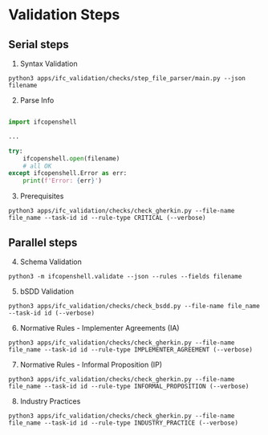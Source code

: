 # Validation Steps

## Serial steps

1. Syntax Validation

```shell
python3 apps/ifc_validation/checks/step_file_parser/main.py --json filename 
```

2. Parse Info

```python

import ifcopenshell

...

try:
    ifcopenshell.open(filename)
    # all OK
except ifcopenshell.Error as err:
    print(f'Error: {err}')

```

3. Prerequisites

```shell
python3 apps/ifc_validation/checks/check_gherkin.py --file-name file_name --task-id id --rule-type CRITICAL (--verbose)
```

## Parallel steps

4. Schema Validation

```shell
python3 -m ifcopenshell.validate --json --rules --fields filename 
```

5. bSDD Validation

```shell
python3 apps/ifc_validation/checks/check_bsdd.py --file-name file_name --task-id id (--verbose)
```

6. Normative Rules - Implementer Agreements (IA)

```shell
python3 apps/ifc_validation/checks/check_gherkin.py --file-name file_name --task-id id --rule-type IMPLEMENTER_AGREEMENT (--verbose)
```

7. Normative Rules - Informal Proposition (IP)

```shell
python3 apps/ifc_validation/checks/check_gherkin.py --file-name file_name --task-id id --rule-type INFORMAL_PROPOSITION (--verbose)
```

8. Industry Practices

```shell
python3 apps/ifc_validation/checks/check_gherkin.py --file-name file_name --task-id id --rule-type INDUSTRY_PRACTICE (--verbose)
```
